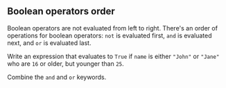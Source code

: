 ## Boolean operators order

Boolean operators are not evaluated from left to right. There's an order of operations for 
boolean operators: `not` is evaluated first, `and` is evaluated next, and `or` is evaluated last.  

Write an expression that evaluates to `True` if `name` is either `"John"` or `"Jane"` who are `16` or older, but younger than `25`.

<div class='hint'>Combine the <code>and</code> and <code>or</code> keywords.</div>
